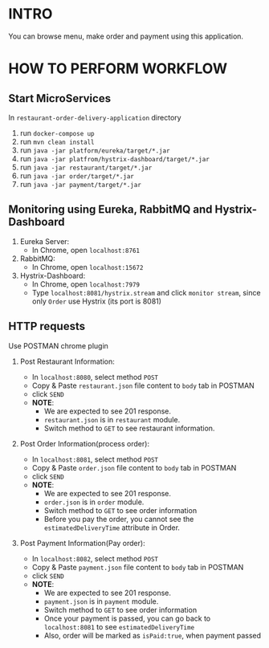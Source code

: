 # INTRO 
You can browse menu, make order and payment using this application.

# HOW TO PERFORM WORKFLOW

## Start MicroServices
In `restaurant-order-delivery-application` directory
1. run `docker-compose up`
2. run `mvn clean install`
3. run `java -jar platform/eureka/target/*.jar`
4. run `java -jar platfrom/hystrix-dashboard/target/*.jar`
5. run `java -jar restaurant/target/*.jar`
6. run `java -jar order/target/*.jar`
7. run `java -jar payment/target/*.jar`

## Monitoring using Eureka, RabbitMQ and Hystrix-Dashboard
1. Eureka Server: 
    - In Chrome, open `localhost:8761`
2. RabbitMQ:
    - In Chrome, open `localhost:15672`
3. Hystrix-Dashboard:
    - In Chrome, open `localhost:7979`
    - Type `localhost:8081/hystrix.stream` and click `monitor stream`, since only `Order` use Hystrix (its port is 8081)
    
## HTTP requests
Use POSTMAN chrome plugin
1. Post Restaurant Information:
    - In `localhost:8080`, select method `POST`
    - Copy & Paste `restaurant.json` file content to `body` tab in POSTMAN
    - click `SEND`
    - **NOTE**: 
        - We are expected to see 201 response. 
        - `restaurant.json` is in `restaurant` module.
        - Switch method to `GET` to see restaurant information.
        
2. Post Order Information(process order):
    - In `localhost:8081`, select method `POST`
    - Copy & Paste `order.json` file content to `body` tab in POSTMAN
    - click `SEND`
    - **NOTE**: 
        - We are expected to see 201 response. 
        - `order.json` is in `order` module.
        - Switch method to `GET` to see order information
        - Before you pay the order, you cannot see the `estimatedDeliveryTime` attribute in Order.
        
3. Post Payment Information(Pay order):
    - In `localhost:8082`, select method `POST`
    - Copy & Paste `payment.json` file content to `body` tab in POSTMAN
    - click `SEND`
    - **NOTE**: 
        - We are expected to see 201 response. 
        - `payment.json` is in `payment` module.
        - Switch method to `GET` to see order information
        - Once your payment is passed, you can go back to `localhost:8081` to see `estimatedDeliveryTime`
        - Also, order will be marked as `isPaid:true`, when payment passed
